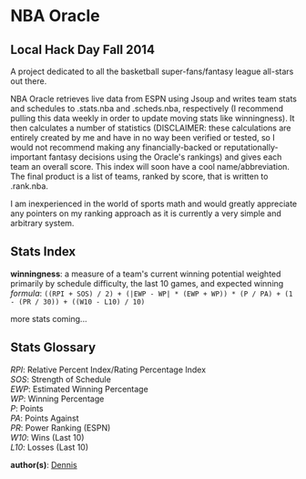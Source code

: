 NBA Oracle  
==========

## Local Hack Day Fall 2014

A project dedicated to all the basketball super-fans/fantasy league all-stars out there.  

NBA Oracle retrieves live data from ESPN using Jsoup and writes team stats and schedules to .stats.nba and .scheds.nba, respectively (I recommend pulling this data weekly in order to update moving stats like winningness). It then calculates a number of statistics (DISCLAIMER: these calculations are entirely created by me and have in no way been verified or tested, so I would not recommend making any financially-backed or reputationally-important fantasy decisions using the Oracle's rankings) and gives each team an overall score. This index will soon have a cool name/abbreviation. The final product is a list of teams, ranked by score, that is written to .rank.nba.  

I am inexperienced in the world of sports math and would greatly appreciate any pointers on my ranking approach as it is currently a very simple and arbitrary system.  

## Stats Index
__winningness__: a measure of a team's current winning potential weighted primarily by schedule difficulty, the last 10 games, and expected winning  
_formula_: `((RPI + SOS) / 2) + (|EWP - WP| * (EWP + WP)) * (P / PA) + (1 - (PR / 30)) + ((W10 - L10) / 10)`  

more stats coming...  

## Stats Glossary
_RPI_: Relative Percent Index/Rating Percentage Index  
_SOS_: Strength of Schedule  
_EWP_: Estimated Winning Percentage  
_WP_: Winning Percentage  
_P_: Points  
_PA_: Points Against  
_PR_: Power Ranking (ESPN)  
_W10_: Wins (Last 10)  
_L10_: Losses (Last 10)  

__author(s)__: [Dennis](https://github.com/dchengy)
